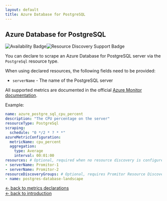 ```yaml
---
layout: default
title: Azure Database for PostgreSQL
---
```


## Azure Database for PostgreSQL

![Availability Badge](https://img.shields.io/badge/Available%20Starting-v1.0-green.svg)![Resource Discovery Support Badge](https://img.shields.io/badge/Support%20for%20Resource%20Discovery-Yes-green.svg)

You can declare to scrape an Azure Database for PostgreSQL server via the `PostgreSql`
resource type.

When using declared resources, the following fields need to be provided:

- `serverName` - The name of the PostgreSQL server

All supported metrics are documented in the official [Azure Monitor documentation](https://docs.microsoft.com/en-us/azure/azure-monitor/platform/metrics-supported#microsoftdbforpostgresqlservers).

Example:

```yaml
name: azure_postgre_sql_cpu_percent
description: "The CPU percentage on the server"
resourceType: PostgreSql
scraping:
  schedule: "0 */2 * ? * *"
azureMetricConfiguration:
  metricName: cpu_percent
  aggregation:
    type: Average
    interval: 00:01:00
resources: # Optional, required when no resource discovery is configured
- serverName: Promitor-1
- serverName: Promitor-2
resourceDiscoveryGroups: # Optional, requires Promitor Resource Discovery agent (https://promitor.io/concepts/how-it-works#using-resource-discovery)
- name: postgres-database-landscape
```

<!-- markdownlint-disable MD033 -->
[&larr; back to metrics declarations](/configuration/v2.x/metrics)<br />
[&larr; back to introduction](/)
<!-- markdownlint-enable -->
